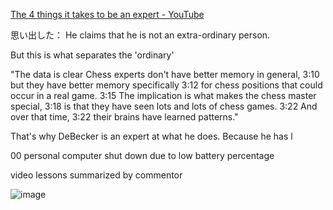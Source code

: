 
[The 4 things it takes to be an expert - YouTube](https://youtu.be/5eW6Eagr9XA?t=188)

思い出した：
He claims that he is not an extra-ordinary person.

But this is what separates the 'ordinary'

"The data is clear
Chess experts don't have better memory in general,
3:10
but they have better memory specifically
3:12
for chess positions that could occur in a real game.
3:15
The implication is what makes the chess master special,
3:18
is that they have seen lots and lots of chess games.
3:22
And over that time,
3:22
their brains have learned patterns."


That's why DeBecker is an expert at what he does.
Because he has l

00 personal computer shut down due to low battery percentage


video lessons summarized by commentor

![image](https://user-images.githubusercontent.com/111704606/189610365-3668c7e2-5616-4683-a44e-a8bb41c6039a.png)